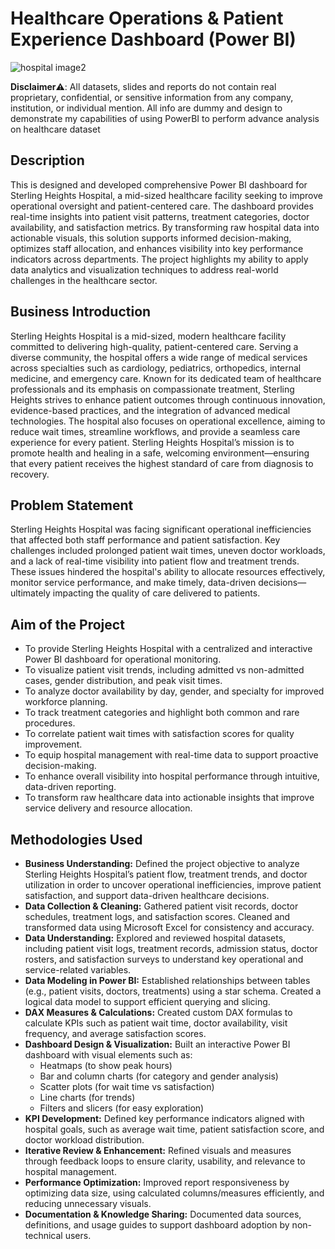# Healthcare Operations & Patient Experience Dashboard (Power BI)

![hospital image2](https://github.com/user-attachments/assets/034d44eb-9a9a-468e-b8e9-37059d226f27)

**Disclaimer**⚠️: All datasets, slides and reports do not contain real proprietary, confidential, or sensitive information from any company, institution, or individual mention. All info are dummy and design to demonstrate my capabilities of using PowerBI to perform advance analysis on healthcare dataset

## Description
This is designed and developed comprehensive Power BI dashboard for Sterling Heights Hospital, a mid-sized healthcare facility seeking to improve operational oversight and patient-centered care. The dashboard provides real-time insights into patient visit patterns, treatment categories, doctor availability, and satisfaction metrics. By transforming raw hospital data into actionable visuals, this solution supports informed decision-making, optimizes staff allocation, and enhances visibility into key performance indicators across departments. The project highlights my ability to apply data analytics and visualization techniques to address real-world challenges in the healthcare sector.

## Business Introduction
Sterling Heights Hospital is a mid-sized, modern healthcare facility committed to delivering high-quality, patient-centered care. Serving a diverse community, the hospital offers a wide range of medical services across specialties such as cardiology, pediatrics, orthopedics, internal medicine, and emergency care. Known for its dedicated team of healthcare professionals and its emphasis on compassionate treatment, Sterling Heights strives to enhance patient outcomes through continuous innovation, evidence-based practices, and the integration of advanced medical technologies. The hospital also focuses on operational excellence, aiming to reduce wait times, streamline workflows, and provide a seamless care experience for every patient. Sterling Heights Hospital’s mission is to promote health and healing in a safe, welcoming environment—ensuring that every patient receives the highest standard of care from diagnosis to recovery.

## Problem Statement
Sterling Heights Hospital was facing significant operational inefficiencies that affected both staff performance and patient satisfaction. Key challenges included prolonged patient wait times, uneven doctor workloads, and a lack of real-time visibility into patient flow and treatment trends. These issues hindered the hospital's ability to allocate resources effectively, monitor service performance, and make timely, data-driven decisions—ultimately impacting the quality of care delivered to patients.

## Aim of the Project
- To provide Sterling Heights Hospital with a centralized and interactive Power BI dashboard for operational monitoring.
- To visualize patient visit trends, including admitted vs non-admitted cases, gender distribution, and peak visit times.
- To analyze doctor availability by day, gender, and specialty for improved workforce planning.
- To track treatment categories and highlight both common and rare procedures.
- To correlate patient wait times with satisfaction scores for quality improvement.
- To equip hospital management with real-time data to support proactive decision-making.
- To enhance overall visibility into hospital performance through intuitive, data-driven reporting.
- To transform raw healthcare data into actionable insights that improve service delivery and resource allocation.

## Methodologies Used
- **Business Understanding:** Defined the project objective to analyze Sterling Heights Hospital’s patient flow, treatment trends, and doctor utilization in order to uncover operational inefficiencies, improve patient satisfaction, and support data-driven healthcare decisions.
- **Data Collection & Cleaning:** Gathered patient visit records, doctor schedules, treatment logs, and satisfaction scores. Cleaned and transformed data using Microsoft Excel for consistency and accuracy.
- **Data Understanding:** Explored and reviewed hospital datasets, including patient visit logs, treatment records, admission status, doctor rosters, and satisfaction surveys to understand key operational and service-related variables.
- **Data Modeling in Power BI:** Established relationships between tables (e.g., patient visits, doctors, treatments) using a star schema. Created a logical data model to support efficient querying and slicing.
- **DAX Measures & Calculations:** Created custom DAX formulas to calculate KPIs such as patient wait time, doctor availability, visit frequency, and average satisfaction scores.
- **Dashboard Design & Visualization:** Built an interactive Power BI dashboard with visual elements such as:
   - Heatmaps (to show peak hours)
   - Bar and column charts (for category and gender analysis)
   - Scatter plots (for wait time vs satisfaction)
   - Line charts (for trends)
   - Filters and slicers (for easy exploration)
- **KPI Development:** Defined key performance indicators aligned with hospital goals, such as average wait time, patient satisfaction score, and doctor workload distribution.
- **Iterative Review & Enhancement:** Refined visuals and measures through feedback loops to ensure clarity, usability, and relevance to hospital management.
- **Performance Optimization:** Improved report responsiveness by optimizing data size, using calculated columns/measures efficiently, and reducing unnecessary visuals.
- **Documentation & Knowledge Sharing:** Documented data sources, definitions, and usage guides to support dashboard adoption by non-technical users.
